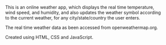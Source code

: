 This is an online weather app, which displays the real time temperature, wind speed, and humidity, and also updates the weather symbol according to the current weather, for any city/state/country the user enters.

The real time weather data as been accessed from openweathermap.org.

Created using HTML, CSS and JavaScript.
